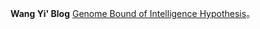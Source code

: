 **Wang Yi' Blog**
[Genome Bound of Intelligence Hypothesis](genome_bound_of_intelligence_hypothesis.md)。
